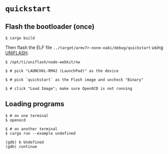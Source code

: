 # `quickstart`

## Flash the bootloader (once)

``` console
$ cargo build
```

Then flash the ELF file `../target/armv7r-none-eabi/debug/quickstart` using
[UNIFLASH].

[UNIFLASH]: http://www.ti.com/tool/UNIFLASH

``` console
$ /opt/ti/uniflash/node-webkit/nw

$ # pick "LAUNCHXL-RM42 (LaunchPad)" as the device

$ # pick `quickstart` as the Flash image and uncheck "Binary"

$ # click "Load Image"; make sure OpenOCD is not running
```

## Loading programs

``` console
$ # on one terminal
$ openocd
```

``` console
$ # on another terminal
$ cargo run --example undefined

(gdb) b Undefined
(gdb) continue
```
